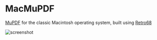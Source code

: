 # MacMuPDF
[MuPDF](https://mupdf.com) for the classic Macintosh operating system, built using [Retro68](https://github.com/autc04/Retro68)

![screenshot](https://user-images.githubusercontent.com/2784694/37974228-637e8294-31aa-11e8-98ca-c29d8642e1c2.png)
